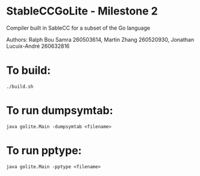 # StableCCGoLite - Milestone 2
Compiler built in SableCC for a subset of the Go language


Authors: Ralph Bou Samra 260503614, Martin Zhang 260520930, Jonathan Lucuix-André 260632816

# To build:

`./build.sh`

# To run dumpsymtab:

`java golite.Main -dumpsymtab <filename>`

# To run pptype:

`java golite.Main -pptype <filename>`
